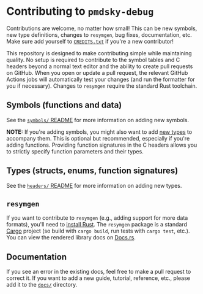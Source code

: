 # Contributing to `pmdsky-debug`
Contributions are welcome, no matter how small! This can be new symbols, new type definitions, changes to `resymgen`, bug fixes, documentation, etc. Make sure add yourself to [`CREDITS.txt`](../CREDITS.txt) if you're a new contributor!

This repository is designed to make contributing simple while maintaining quality. No setup is required to contribute to the symbol tables and C headers beyond a normal text editor and the ability to create pull requests on GitHub. When you open or update a pull request, the relevant GitHub Actions jobs will automatically test your changes (and run the formatter for you if necessary). Changes to `resymgen` require the standard Rust toolchain.

## Symbols (functions and data)
See the [`symbols/` README](../symbols/README.md#contributing) for more information on adding new symbols.

**NOTE:** If you're adding symbols, you might also want to add [new types](#types-structs-enums-function-signatures) to accompany them. This is optional but recommended, especially if you're adding functions. Providing function signatures in the C headers allows you to strictly specify function parameters and their types.

## Types (structs, enums, function signatures)
See the [`headers/` README](../headers/README.md#contributing) for more information on adding new types.

## `resymgen`
If you want to contribute to `resymgen` (e.g., adding support for more data formats), you'll need to [install Rust](https://www.rust-lang.org/tools/install). The `resymgen` package is a standard [Cargo](https://doc.rust-lang.org/cargo/) project (so build with `cargo build`, run tests with `cargo test`, etc.). You can view the rendered library docs on [Docs.rs](https://docs.rs/resymgen/latest/resymgen/).

## Documentation
If you see an error in the existing docs, feel free to make a pull request to correct it. If you want to add a new guide, tutorial, reference, etc., please add it to the [`docs/`](.) directory.
